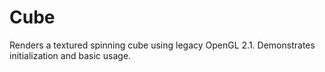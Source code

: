 Cube
====

Renders a textured spinning cube using legacy OpenGL 2.1. Demonstrates initialization and basic usage.
